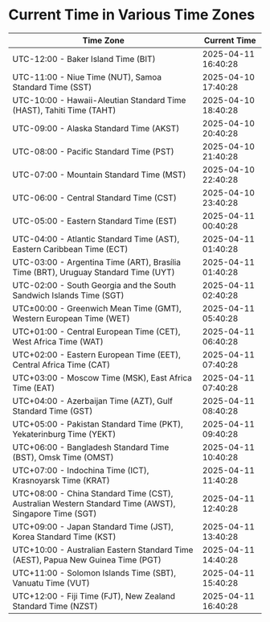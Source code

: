 # Current Time in Various Time Zones

| Time Zone | Current Time |
|-----------|--------------|
| UTC-12:00 - Baker Island Time (BIT) | 2025-04-11 16:40:28 |
| UTC-11:00 - Niue Time (NUT), Samoa Standard Time (SST) | 2025-04-10 17:40:28 |
| UTC-10:00 - Hawaii-Aleutian Standard Time (HAST), Tahiti Time (TAHT) | 2025-04-10 18:40:28 |
| UTC-09:00 - Alaska Standard Time (AKST) | 2025-04-10 20:40:28 |
| UTC-08:00 - Pacific Standard Time (PST) | 2025-04-10 21:40:28 |
| UTC-07:00 - Mountain Standard Time (MST) | 2025-04-10 22:40:28 |
| UTC-06:00 - Central Standard Time (CST) | 2025-04-10 23:40:28 |
| UTC-05:00 - Eastern Standard Time (EST) | 2025-04-11 00:40:28 |
| UTC-04:00 - Atlantic Standard Time (AST), Eastern Caribbean Time (ECT) | 2025-04-11 01:40:28 |
| UTC-03:00 - Argentina Time (ART), Brasília Time (BRT), Uruguay Standard Time (UYT) | 2025-04-11 01:40:28 |
| UTC-02:00 - South Georgia and the South Sandwich Islands Time (SGT) | 2025-04-11 02:40:28 |
| UTC±00:00 - Greenwich Mean Time (GMT), Western European Time (WET) | 2025-04-11 05:40:28 |
| UTC+01:00 - Central European Time (CET), West Africa Time (WAT) | 2025-04-11 06:40:28 |
| UTC+02:00 - Eastern European Time (EET), Central Africa Time (CAT) | 2025-04-11 07:40:28 |
| UTC+03:00 - Moscow Time (MSK), East Africa Time (EAT) | 2025-04-11 07:40:28 |
| UTC+04:00 - Azerbaijan Time (AZT), Gulf Standard Time (GST) | 2025-04-11 08:40:28 |
| UTC+05:00 - Pakistan Standard Time (PKT), Yekaterinburg Time (YEKT) | 2025-04-11 09:40:28 |
| UTC+06:00 - Bangladesh Standard Time (BST), Omsk Time (OMST) | 2025-04-11 10:40:28 |
| UTC+07:00 - Indochina Time (ICT), Krasnoyarsk Time (KRAT) | 2025-04-11 11:40:28 |
| UTC+08:00 - China Standard Time (CST), Australian Western Standard Time (AWST), Singapore Time (SGT) | 2025-04-11 12:40:28 |
| UTC+09:00 - Japan Standard Time (JST), Korea Standard Time (KST) | 2025-04-11 13:40:28 |
| UTC+10:00 - Australian Eastern Standard Time (AEST), Papua New Guinea Time (PGT) | 2025-04-11 14:40:28 |
| UTC+11:00 - Solomon Islands Time (SBT), Vanuatu Time (VUT) | 2025-04-11 15:40:28 |
| UTC+12:00 - Fiji Time (FJT), New Zealand Standard Time (NZST) | 2025-04-11 16:40:28 |
